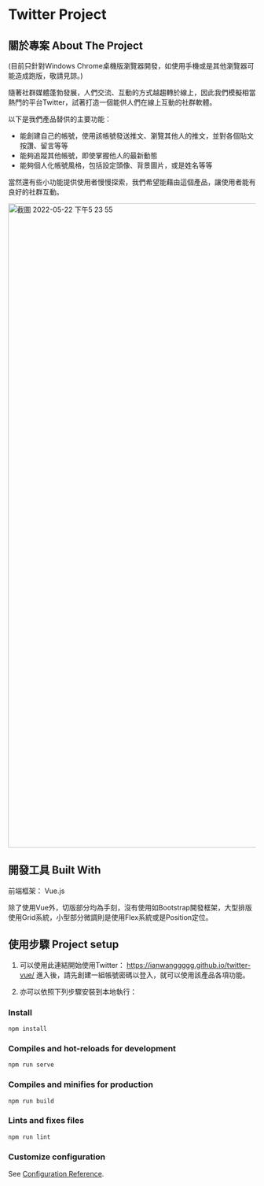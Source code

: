# Twitter Project

## 關於專案 ****About The Project****
(目前只針對Windows Chrome桌機版瀏覽器開發，如使用手機或是其他瀏覽器可能造成跑版，敬請見諒。)

隨著社群媒體蓬勃發展，人們交流、互動的方式越趨轉於線上，因此我們模擬相當熱門的平台Twitter，試著打造一個能供人們在線上互動的社群軟體。

以下是我們產品替供的主要功能：

- 能創建自己的帳號，使用該帳號發送推文、瀏覽其他人的推文，並對各個貼文按讚、留言等等
- 能夠追蹤其他帳號，即使掌握他人的最新動態
- 能夠個人化帳號風格，包括設定頭像、背景圖片，或是姓名等等

當然還有些小功能提供使用者慢慢探索，我們希望能藉由這個產品，讓使用者能有良好的社群互動。

<img width="1309" alt="截圖 2022-05-22 下午5 23 55" src="https://user-images.githubusercontent.com/84775995/169688571-d98c7206-1614-4647-8233-a426727f2f26.png">


## 開發工具 **Built With**

前端框架： Vue.js

除了使用Vue外，切版部分均為手刻，沒有使用如Bootstrap開發框架，大型排版使用Grid系統，小型部分微調則是使用Flex系統或是Position定位。


## ****使用步驟 Project setup****
1. 可以使用此連結開始使用Twitter：
https://ianwanggggg.github.io/twitter-vue/     進入後，請先創建一組帳號密碼以登入，就可以使用該產品各項功能。

2. 亦可以依照下列步驟安裝到本地執行：

### Install
```
npm install
```

### Compiles and hot-reloads for development
```
npm run serve
```

### Compiles and minifies for production
```
npm run build
```

### Lints and fixes files
```
npm run lint
```

### Customize configuration
See [Configuration Reference](https://cli.vuejs.org/config/).
